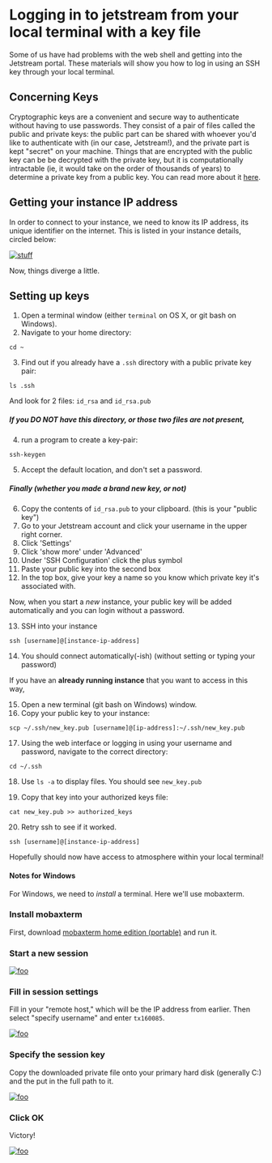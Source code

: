 # Logging in to jetstream from your local terminal with a key file

Some of us have had problems with the web shell and getting into the Jetstream
portal. These materials will show you how to log in using an SSH key through your
local terminal.

## Concerning Keys

Cryptographic keys are a convenient and secure way to authenticate without having to use
passwords. They consist of a pair of files called the public and private keys: the public part can
be shared with whoever you'd like to authenticate with (in our case, Jetstream!), and the private
part is kept "secret" on your machine. Things that are encrypted with the public key can be be
decrypted with the private key, but it is computationally intractable (ie, it would take on the
order of thousands of years) to determine a private key from a public key. You can read more about
it [here](https://en.wikipedia.org/wiki/Public-key_cryptography).

## Getting your instance IP address

In order to connect to your instance, we need to know its IP address, its unique identifier on the
internet. This is listed in your instance details, circled below:

[![stuff](images/ip-address.png)](../_images/ip-address.png)

Now, things diverge a little.

## Setting up keys

1.  Open a terminal window (either `terminal` on OS X, or git bash on Windows).
2.  Navigate to your home directory: 
```
cd ~
```
3.  Find out if you already have a `.ssh` directory with a public private key pair:
```
ls .ssh  
```
And look for 2 files: `id_rsa` and `id_rsa.pub`

##### If you DO NOT have this directory, or those two files are not present,

4.  run a program to create a key-pair: 
```
ssh-keygen
```
5.  Accept the default location, and don't set a password.

##### Finally (whether you made a brand new key, or not)

6.   Copy the contents of `id_rsa.pub` to your clipboard. (this is your "public key")
7.   Go to your Jetstream account and click your username in the upper right corner.
8.   Click 'Settings'
9.   Click 'show more' under 'Advanced'
10.  Under 'SSH Configuration' click the plus symbol
11.  Paste your public key into the second box
12.  In the top box, give your key a name so you know which private key it's associated with.

Now, when you start a _new_ instance, your public key will be added automatically and you can login without a password.

13.  SSH into your instance 
```
ssh [username]@[instance-ip-address]
```
14.  You should connect automatically(-ish) (without setting or typing your password)

If you have an **already running instance** that you want to access in this way,

15.  Open a new terminal (git bash on Windows) window.
16.  Copy your public key to your instance: 
```
scp ~/.ssh/new_key.pub [username]@[ip-address]:~/.ssh/new_key.pub
```
17.  Using the web interface or logging in using your username and password, navigate to the correct directory: 
```
cd ~/.ssh
```
18.  Use `ls -a` to display files. You should see `new_key.pub`

19.  Copy that key into your authorized keys file:
```
cat new_key.pub >> authorized_keys
```
20.  Retry ssh to see if it worked. 
```
ssh [username]@[instance-ip-address]
```
Hopefully should now have access to atmosphere within your local terminal!




#### Notes for Windows

For Windows, we need to *install* a terminal. Here we'll use mobaxterm.

### Install mobaxterm

First, download [mobaxterm home edition (portable)](http://mobaxterm.mobatek.net/download-home-edition.html)
and run it.

### Start a new session

[![foo](images/moba-1.png)](../_images/moba-1.png)

### Fill in session settings

Fill in your "remote host," which will be the IP address from earlier. Then select
"specify username" and enter `tx160085`.

[![foo](images/ec2-moba-2.png)](../_images/ec2-moba-2.png)

### Specify the session key

Copy the downloaded private file onto your primary hard disk (generally
C:) and the put in the full path to it.

[![foo](images/ec2-moba-3.png)](../_images/ec2-moba-3.png)

### Click OK

Victory!

[![foo](images/ec2-moba-4.png)](../_images/ec2-moba-4.png)
